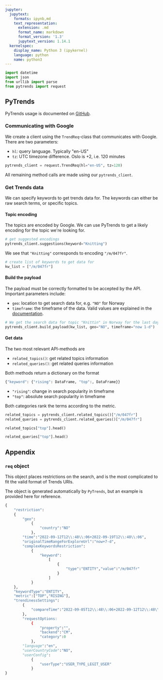 ```yaml
---
jupyter:
  jupytext:
    formats: ipynb,md
    text_representation:
      extension: .md
      format_name: markdown
      format_version: '1.3'
      jupytext_version: 1.14.1
  kernelspec:
    display_name: Python 3 (ipykernel)
    language: python
    name: python3
---
```


```python
import datetime
import json
from urllib import parse
from pytrends import request
```

## PyTrends


PyTrends usage is documented on [GitHub](https://github.com/GeneralMills/pytrends). 


### Communicating with Google
We create a client using the `TrendReq`-class that communicates with Google. There are two parameters:

* `hl`: query language. Typically "en-US"
* `tz`: UTC timezone difference. Oslo is +2, i.e. 120 minutes

```python
pytrends_client = request.TrendReq(hl="en-US", tz=120)
```

All remaining method calls are made using our `pytrends_client`.


### Get Trends data
We can specify keywords to get trends data for. The keywords can either be raw search terms, or specific topics. 


#### Topic encoding
The topics are encoded by Google. We can use PyTrends to get a likely encoding for the topic we're looking for.

```python
# get suggested encodings
pytrends_client.suggestions(keyword="Knitting")
```

We see that `"Knitting"` corresponds to encoding `"/m/047fr"`.

```python
# create list of keywords to get data for
kw_list = ["/m/047fr"]
```

#### Build the payload
The payload must be correctly formatted to be accepted by the API. Important parameters include:

* `geo`: location to get search data for, e.g. `"NO"` for Norway
* `timeframe`: the timeframe of the data. Valid values are explained in the [documentation](https://github.com/GeneralMills/pytrends#common-api-parameters).

```python
# We get the search data for topic "Knittin" in Norway for the last day
pytrends_client.build_payload(kw_list, geo="NO", timeframe="now 1-d")
```

<!-- #region -->
#### Get data
The two most relevant API-methods are

* `related_topics()`: get related topics information
* `related_queries()`: get related queries information

Both methods return a dictionary on the format

```python
{"keyword": {"rising": DataFrame, "top":, DataFrame}}
```

* `"rising"`: change in search popularity in timeframe 
* `"top"`: absolute search popularity in timeframe

Both categories rank the terms according to the metric.
<!-- #endregion -->

```python
related_topics = pytrends_client.related_topics()["/m/047fr"]
related_queries = pytrends_client.related_queries()["/m/047fr"]
```

```python
related_topics["top"].head()
```

```python
related_queries["top"].head()
```

## Appendix

<!-- #region -->
### `req` object
This object places restrictions on the search, and is the most complicated to fit the valid format of Trends URIs.

The object is generated automatically by `PyTrends`, but an example is provided here for reference.

```python
{
    "restriction":
    {
        "geo":
            {
                "country":"NO"
            },
        "time":"2022-09-12T12\\:48\\:06+2022-09-19T12\\:48\\:06",
        "originalTimeRangeForExploreUrl":"now+7-d",
        "complexKeywordsRestriction":
            {
                "keyword":
                    [
                        {
                            "type":"ENTITY","value":"/m/047fr"
                        }
                    ]
            }
    },
    "keywordType":"ENTITY",
    "metric":["TOP","RISING"],
    "trendinessSettings":
        {
            "compareTime":"2022-09-05T12\\:48\\:06+2022-09-12T12\\:48\\:06"
        },
        "requestOptions:
            {
                "property":"",
                "backend":"CM",
                "category":0
            },
        "language":"en",
        "userCountryCode":"NO",
        "userConfig":
            {
                "userType":"USER_TYPE_LEGIT_USER"
            }
}
```
<!-- #endregion -->
